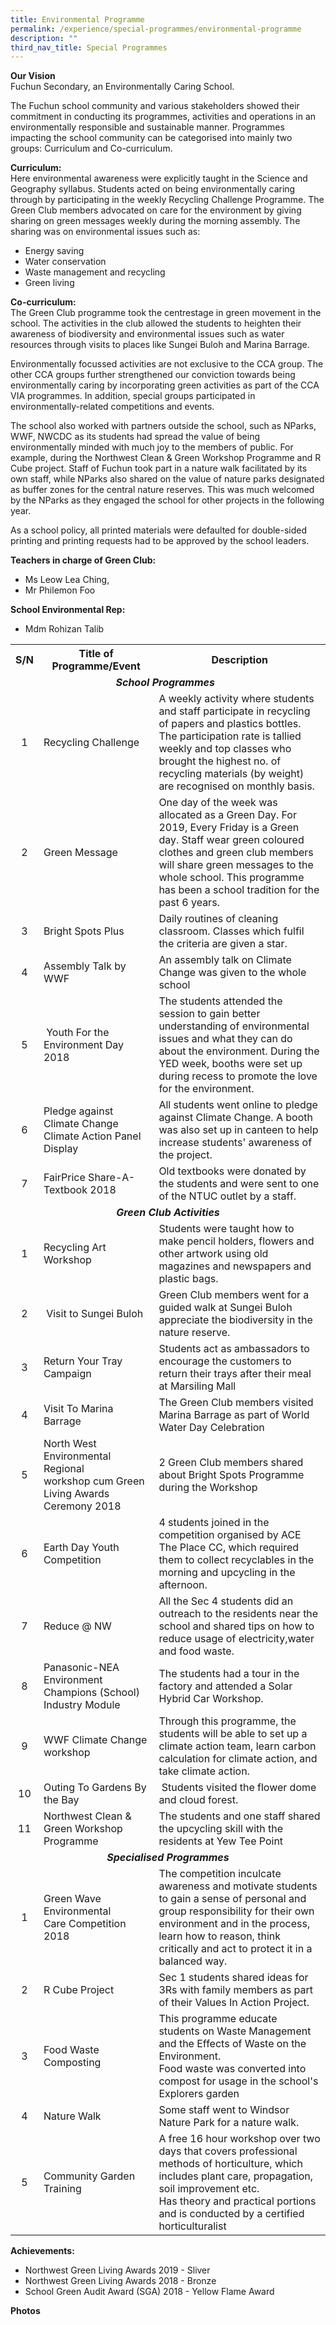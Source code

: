 ```yaml
---
title: Environmental Programme
permalink: /experience/special-programmes/environmental-programme
description: ""
third_nav_title: Special Programmes
---
```

<p><strong>Our Vision<br /></strong>Fuchun Secondary, an Environmentally Caring School.&nbsp;</p>
<p>The Fuchun school community and various stakeholders showed their commitment in conducting its programmes, activities and operations in an environmentally responsible and sustainable manner. Programmes impacting the school community can be categorised into mainly two groups: Curriculum and Co-curriculum.&nbsp;</p>
<p><strong>Curriculum:<br /></strong>Here environmental awareness were explicitly taught in the Science and Geography syllabus. Students acted on being environmentally caring through by participating in the weekly Recycling Challenge Programme. The Green Club members advocated on care for the environment by giving sharing on green messages weekly during the morning assembly. The sharing was on environmental issues such as:</p>
<ul>
<li>Energy saving</li>
<li>Water conservation</li>
<li>Waste management and recycling&nbsp;</li>
<li>Green living</li>
</ul>
<p><strong>Co-curriculum:<br /></strong>The Green Club programme took the centrestage in green movement in the school. The activities in the club allowed the students to heighten their awareness of biodiversity and environmental issues such as water resources through visits to places like Sungei Buloh and Marina Barrage.</p>
<p>Environmentally focussed activities are not exclusive to the CCA group. The other CCA groups further strengthened our conviction towards being environmentally caring by incorporating green activities as part of the CCA VIA programmes. In addition, special groups participated in environmentally-related competitions and events.</p>
<p>The school also worked with partners outside the school, such as NParks, WWF, NWCDC as its students had spread the value of being environmentally minded with much joy to the members of public. For example, during the Northwest Clean &amp; Green Workshop Programme and R Cube project. Staff of Fuchun took part in a nature walk facilitated by its own staff, while NParks also shared on the value of nature parks designated as buffer zones for the central nature reserves. This was much welcomed by the NParks as they engaged the school for other projects in the following year.&nbsp;</p>
<p>As a school policy, all printed materials were defaulted for double-sided printing and printing requests had to be approved by the school leaders.</p>
<p><strong>Teachers in charge of Green Club:</strong></p>
<ul>
<li>Ms Leow Lea Ching,</li>
<li>Mr Philemon Foo</li>
</ul>
<p><strong>School Environmental Rep:</strong></p>
<ul>
<li>Mdm Rohizan Talib</li>
</ul>
<table>
<tbody>
<tr>
<th style="text-align: center;">S/N</th>
<th style="text-align: center;">Title of Programme/Event</th>
<th style="text-align: center;">Description</th>
</tr>
<tr>
<td style="text-align: center;" colspan="3"><strong><em>School Programmes&nbsp;</em></strong>&nbsp;</td>
</tr>
<tr>
<td style="text-align: center;">1</td>
<td>Recycling Challenge</td>
<td>A weekly activity where students and staff participate in recycling of papers and plastics bottles. The participation rate is tallied weekly and top classes who brought the highest no. of recycling materials (by weight) are recognised on monthly basis.&nbsp;</td>
</tr>
<tr>
<td style="text-align: center;">2</td>
<td>Green Message</td>
<td>One day of the week was allocated as a Green Day. For 2019, Every Friday is a Green day. Staff wear green coloured clothes and green club members will share green messages to the whole school. This programme has been a school tradition for the past 6 years.</td>
</tr>
<tr>
<td style="text-align: center;">3</td>
<td>Bright Spots Plus&nbsp;</td>
<td>Daily routines of cleaning classroom. Classes which fulfil the criteria are given a star.&nbsp;</td>
</tr>
<tr>
<td style="text-align: center;">4</td>
<td>Assembly Talk by WWF&nbsp;</td>
<td>An assembly talk on Climate Change was given to the whole school&nbsp;</td>
</tr>
<tr>
<td style="text-align: center;">5</td>
<td>&nbsp;Youth For the Environment Day 2018</td>
<td>The students attended the session to gain better understanding of environmental issues and what they can do about the environment. During the YED week, booths were set up during recess to promote the love for the environment.&nbsp;</td>
</tr>
<tr>
<td style="text-align: center;">6</td>
<td>Pledge against Climate Change Climate Action Panel Display&nbsp;</td>
<td>All students went online to pledge against Climate Change. A booth was also set up in canteen to help increase students' awareness of the project.&nbsp;</td>
</tr>
<tr>
<td style="text-align: center;">7</td>
<td>FairPrice Share-A-Textbook 2018&nbsp;</td>
<td>Old textbooks were donated by the students and were sent to one of the NTUC outlet by a staff.&nbsp;</td>
</tr>
<tr>
<td style="text-align: center;" colspan="3"><strong><em>Green Club Activities</em></strong></td>
</tr>
<tr>
<td style="text-align: center;">1</td>
<td>Recycling Art<br />Workshop</td>
<td>Students were taught how to make pencil holders, flowers and other artwork using old magazines and newspapers and plastic bags.</td>
</tr>
<tr>
<td style="text-align: center;">2</td>
<td>&nbsp;Visit to Sungei Buloh</td>
<td>Green Club members went for a guided walk at Sungei Buloh appreciate the biodiversity in the nature reserve.</td>
</tr>
<tr>
<td style="text-align: center;">3</td>
<td>Return Your Tray Campaign</td>
<td>Students act as ambassadors to encourage the customers to return their trays after their meal at Marsiling Mall</td>
</tr>
<tr>
<td style="text-align: center;">4</td>
<td>Visit To Marina Barrage</td>
<td>The Green Club members visited Marina Barrage as part of World Water Day Celebration</td>
</tr>
<tr>
<td style="text-align: center;">5</td>
<td>North West Environmental Regional<br />workshop cum Green Living Awards Ceremony 2018</td>
<td>2 Green Club members shared about Bright Spots Programme during the Workshop</td>
</tr>
<tr>
<td style="text-align: center;">6</td>
<td>Earth Day Youth Competition</td>
<td>4 students joined in the competition organised by ACE The Place CC, which required them to collect recyclables in the morning and upcycling in the afternoon.</td>
</tr>
<tr>
<td style="text-align: center;">7</td>
<td>Reduce @ NW&nbsp;</td>
<td>All the Sec 4 students did an outreach to the residents near the school and shared tips on how to reduce usage of electricity,water and food waste.</td>
</tr>
<tr>
<td style="text-align: center;">8</td>
<td>Panasonic-NEA Environment Champions (School) Industry Module&nbsp;</td>
<td>The students had a tour in the factory and attended a Solar Hybrid Car Workshop.</td>
</tr>
<tr>
<td style="text-align: center;">9</td>
<td>WWF Climate Change workshop</td>
<td>Through this programme, the students will be able to set up a climate action team, learn carbon calculation for climate action, and take climate action.</td>
</tr>
<tr>
<td style="text-align: center;">10</td>
<td>Outing To Gardens By the Bay</td>
<td>&nbsp;Students visited the flower dome and cloud forest.</td>
</tr>
<tr>
<td style="text-align: center;">11</td>
<td>Northwest Clean &amp; Green Workshop Programme</td>
<td>The students and one staff shared the upcycling skill with the residents at Yew Tee Point</td>
</tr>
<tr>
<td style="text-align: center;" colspan="3"><strong><em>Specialised Programmes</em></strong></td>
</tr>
<tr>
<td style="text-align: center;">1</td>
<td>Green Wave Environmental<br />Care Competition 2018</td>
<td>The competition inculcate awareness and motivate students to gain a sense of personal and group responsibility for their own environment and in the process, learn how to reason, think critically and act to protect it in a balanced way.&nbsp;</td>
</tr>
<tr>
<td style="text-align: center;">2</td>
<td>R Cube Project</td>
<td>Sec 1 students shared ideas for 3Rs with family members as part of their Values In Action Project.</td>
</tr>
<tr>
<td style="text-align: center;">3</td>
<td>Food Waste Composting</td>
<td>
<div>This programme educate students on Waste Management and the Effects of Waste on the Environment.&nbsp;</div>
<div>Food waste was converted into compost for usage in the school's Explorers garden</div>
</td>
</tr>
<tr>
<td style="text-align: center;">4</td>
<td>Nature Walk</td>
<td>Some staff went to Windsor Nature Park for a nature walk.</td>
</tr>
<tr>
<td style="text-align: center;">5</td>
<td>Community Garden Training</td>
<td>
<div>A free 16 hour workshop over two days that covers professional methods of horticulture, which includes plant care, propagation, soil improvement etc.</div>
<div>Has theory and practical portions and is conducted by a certified horticulturalist</div>
</td>
</tr>
</tbody>
</table>
<p><strong>Achievements:</strong></p>
<ul>
<li>Northwest Green Living Awards 2019 - Sliver</li>
<li>Northwest Green Living Awards 2018 - Bronze</li>
<li>School Green Audit Award (SGA) 2018 - Yellow Flame Award</li>
</ul>
<p><strong>Photos</strong></p>